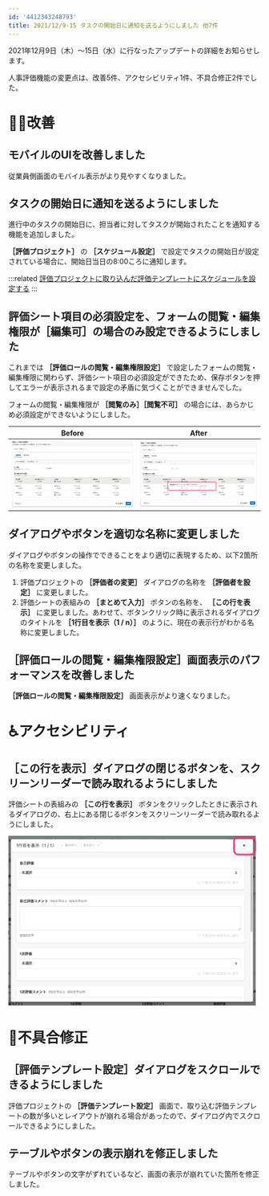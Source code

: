 ```yaml
---
id: '4412343248793'
title: 2021/12/9-15 タスクの開始日に通知を送るようにしました 他7件
---
```

2021年12月9日（木）〜15日（水）に行なったアップデートの詳細をお知らせします。

人事評価機能の変更点は、改善5件、アクセシビリティ1件、不具合修正2件でした。

# 🚸💬改善

## モバイルのUIを改善しました

従業員側画面のモバイル表示がより見やすくなりました。

## タスクの開始日に通知を送るようにしました

進行中のタスクの開始日に、担当者に対してタスクが開始されたことを通知する機能を追加しました。

 **［評価プロジェクト］** の **［スケジュール設定］** で設定でタスクの開始日が設定されている場合に、開始日当日の8:00ころに通知します。

:::related
[評価プロジェクトに取り込んだ評価テンプレートにスケジュールを設定する](https://knowledge.smarthr.jp/hc/ja/articles/4408433101593#toc--4)
:::

## 評価シート項目の必須設定を、フォームの閲覧・編集権限が［編集可］の場合のみ設定できるようにしました

これまでは **［評価ロールの閲覧・編集権限設定］** で設定したフォームの閲覧・編集権限に関わらず、評価シート項目の必須設定ができたため、保存ボタンを押してエラーが表示されるまで設定の矛盾に気づくことができませんでした。

フォームの閲覧・編集権限が **［閲覧のみ］［閲覧不可］** の場合には、あらかじめ必須設定ができないようにしました。

| Before | After |
| --- | --- |
| ![](./001.png) | ![](./002.png) |

## ダイアログやボタンを適切な名称に変更しました

ダイアログやボタンの操作でできることをより適切に表現するため、以下2箇所の名称を変更しました。

1.  評価プロジェクトの **［評価者の変更］** ダイアログの名称を **［評価者を設定］** に変更しました。
2.  評価シートの表組みの **［まとめて入力］** ボタンの名称を、 **［この行を表示］** に変更しました。あわせて、ボタンクリック時に表示されるダイアログのタイトルを **［1行目を表示（1 / n）］** のように、現在の表示行がわかる名称に変更しました。

## ［評価ロールの閲覧・編集権限設定］画面表示のパフォーマンスを改善しました

 **［評価ロールの閲覧・編集権限設定］** 画面表示がより速くなりました。

# ♿️アクセシビリティ

## ［この行を表示］ダイアログの閉じるボタンを、スクリーンリーダーで読み取れるようにしました

評価シートの表組みの **［この行を表示］** ボタンをクリックしたときに表示されるダイアログの、右上にある閉じるボタンをスクリーンリーダーで読み取れるようにしました。

![](./003.png)

# 🐛不具合修正

## ［評価テンプレート設定］ダイアログをスクロールできるようにしました

評価プロジェクトの **［評価テンプレート設定］** 画面で、取り込む評価テンプレートの数が多いとレイアウトが崩れる場合があったので、ダイアログ内でスクロールできるようにしました。

## テーブルやボタンの表示崩れを修正しました

テーブルやボタンの文字がずれているなど、画面の表示が崩れていた箇所を修正しました。
